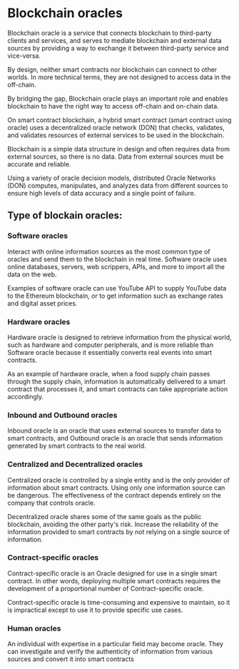 ---
---

# Blockchain oracles
Blockchain oracle is a service that connects blockchain to third-party clients and services, and serves to mediate blockchain and external data sources by providing a way to exchange it between third-party service and vice-versa.

By design, neither smart contracts nor blockchain can connect to other worlds. In more technical terms, they are not designed to access data in the off-chain.

By bridging the gap, Blockchain oracle plays an important role and enables blockchain to have the right way to access off-chain and on-chain data.

On smart contract blockchain, a hybrid smart contract (smart contract using oracle) uses a decentralized oracle network (DON) that checks, validates, and validates resources of external services to be used in the blockchain.

Blockchain is a simple data structure in design and often requires data from external sources, so there is no data. Data from external sources must be accurate and reliable.

Using a variety of oracle decision models, distributed Oracle Networks (DON) computes, manipulates, and analyzes data from different sources to ensure high levels of data accuracy and a single point of failure.

## Type of blockain oracles:

### Software oracles
Interact with online information sources as the most common type of oracles and send them to the blockchain in real time. Software oracle uses online databases, servers, web scrippers, APIs, and more to import all the data on the web.

Examples of software oracle can use YouTube API to supply YouTube data to the Ethereum blockchain, or to get information such as exchange rates and digital asset prices.

### Hardware oracles
Hardware oracle is designed to retrieve information from the physical world, such as hardware and computer peripherals, and is more reliable than Software oracle because it essentially converts real events into smart contracts.

As an example of hardware oracle, when a food supply chain passes through the supply chain, information is automatically delivered to a smart contract that processes it, and smart contracts can take appropriate action accordingly.

### Inbound and Outbound oracles
Inbound oracle is an oracle that uses external sources to transfer data to smart contracts, and Outbound oracle is an oracle that sends information generated by smart contracts to the real world.

### Centralized and Decentralized oracles
Centralized oracle is controlled by a single entity and is the only provider of information about smart contracts. Using only one information source can be dangerous. The effectiveness of the contract depends entirely on the company that controls oracle. 

Decentralized oracle shares some of the same goals as the public blockchain, avoiding the other party's risk. Increase the reliability of the information provided to smart contracts by not relying on a single source of information.

### Contract-specific oracles
Contract-specific oracle is an Oracle designed for use in a single smart contract. In other words, deploying multiple smart contracts requires the development of a proportional number of Contract-specific oracle.

Contract-specific oracle is time-consuming and expensive to maintain, so it is impractical except to use it to provide specific use cases.

### Human oracles
An individual with expertise in a particular field may become oracle. They can investigate and verify the authenticity of information from various sources and convert it into smart contracts


